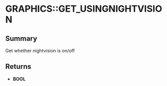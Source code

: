 # GRAPHICS::GET_USINGNIGHTVISION

## Summary
Get whether nightvision is on/off

## Returns
* **BOOL**
